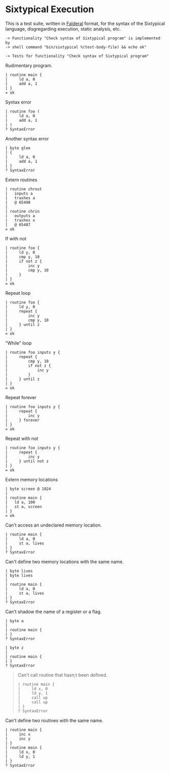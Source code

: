 Sixtypical Execution
====================

This is a test suite, written in [Falderal][] format, for the syntax of
the Sixtypical language, disgregarding execution, static analysis, etc.

[Falderal]:     http://catseye.tc/node/Falderal

    -> Functionality "Check syntax of Sixtypical program" is implemented by
    -> shell command "bin/sixtypical %(test-body-file) && echo ok"

    -> Tests for functionality "Check syntax of Sixtypical program"

Rudimentary program.

    | routine main {
    |     ld a, 0
    |     add a, 1
    | }
    = ok

Syntax error

    | routine foo (
    |     ld a, 0
    |     add a, 1
    | )
    ? SyntaxError

Another syntax error

    | byte glee
    | {
    |     ld a, 0
    |     add a, 1
    | }
    ? SyntaxError

Extern routines

    | routine chrout
    |   inputs a
    |   trashes a
    |   @ 65490
    | 
    | routine chrin
    |   outputs a
    |   trashes x
    |   @ 65487
    = ok

If with not

    | routine foo {
    |     ld y, 0
    |     cmp y, 10
    |     if not z {
    |         inc y
    |         cmp y, 10
    |     }
    | }
    = ok

Repeat loop

    | routine foo {
    |     ld y, 0
    |     repeat {
    |         inc y
    |         cmp y, 10
    |     } until z
    | }
    = ok

"While" loop

    | routine foo inputs y {
    |     repeat {
    |         cmp y, 10
    |         if not z {
    |             inc y
    |         }
    |     } until z
    | }
    = ok

Repeat forever

    | routine foo inputs y {
    |     repeat {
    |         inc y
    |     } forever
    | }
    = ok

Repeat with not

    | routine foo inputs y {
    |     repeat {
    |         inc y
    |     } until not z
    | }
    = ok

Extern memory locations

    | byte screen @ 1024
    | 
    | routine main {
    |   ld a, 100
    |   st a, screen
    | }
    = ok

Can't access an undeclared memory location.

    | routine main {
    |     ld a, 0
    |     st a, lives
    | }
    ? SyntaxError

Can't define two memory locations with the same name.

    | byte lives
    | byte lives
    | 
    | routine main {
    |     ld a, 0
    |     st a, lives
    | }
    ? SyntaxError

Can't shadow the name of a register or a flag.

    | byte a
    | 
    | routine main {
    | }
    ? SyntaxError

    | byte z
    | 
    | routine main {
    | }
    ? SyntaxError

> Can't call routine that hasn;t been defined.
> 
>     | routine main {
>     |     ld x, 0
>     |     ld y, 1
>     |     call up
>     |     call up
>     | }
>     ? SyntaxError

Can't define two routines with the same name.

    | routine main {
    |     inc x
    |     inc y
    | }
    | routine main {
    |     ld x, 0
    |     ld y, 1
    | }
    ? SyntaxError
